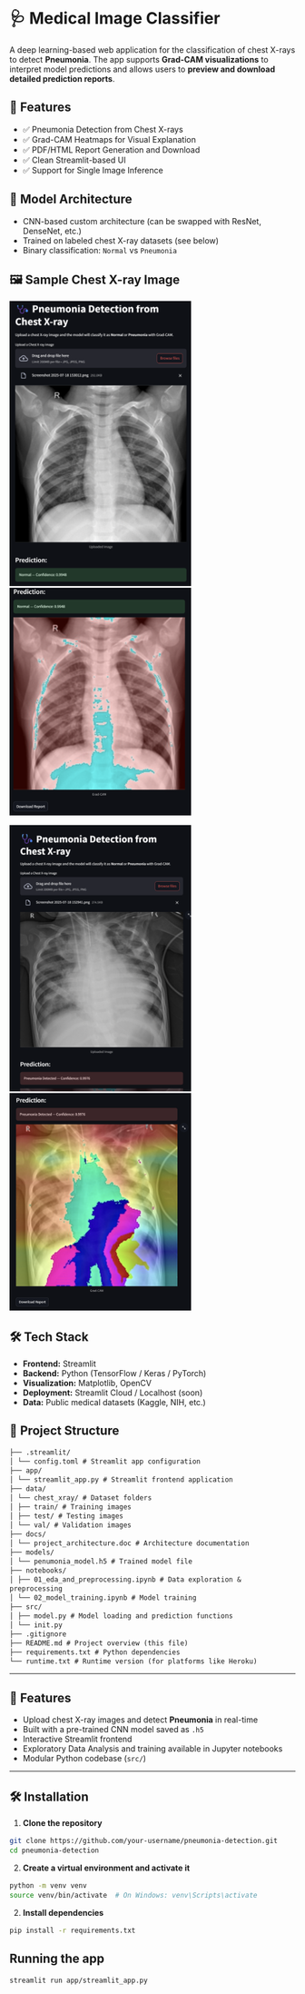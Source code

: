 # 🩺 Medical Image Classifier

A deep learning-based web application for the classification of chest X-rays to detect **Pneumonia**. The app supports **Grad-CAM visualizations** to interpret model predictions and allows users to **preview and download detailed prediction reports**.

## 🚀 Features

- ✅ Pneumonia Detection from Chest X-rays  
- ✅ Grad-CAM Heatmaps for Visual Explanation  
- ✅ PDF/HTML Report Generation and Download  
- ✅ Clean Streamlit-based UI  
- ✅ Support for Single Image Inference  

## 🧠 Model Architecture

- CNN-based custom architecture (can be swapped with ResNet, DenseNet, etc.)  
- Trained on labeled chest X-ray datasets (see below)  
- Binary classification: `Normal` vs `Pneumonia`  

<h2>🖼️ Sample Chest X-ray Image</h2>

<p float="left">
  <img src="docs/images/normal.png" alt="Normal X-ray" width="320" />
  <img src="docs/images/predicted_normal.png" alt="Predicted Normal" width="320" />
</p>
<p float='left'>
  <img src="docs/images/not_normal.png" alt="Pneumonia X-ray" width="320" />
  <img src="docs/images/prdicted_not_normal.png" alt="Predicted Pneumonia" width="320" />
</p>

## 🛠️ Tech Stack

- **Frontend:** Streamlit  
- **Backend:** Python (TensorFlow / Keras / PyTorch)  
- **Visualization:** Matplotlib, OpenCV  
- **Deployment:** Streamlit Cloud / Localhost  (soon)
- **Data:** Public medical datasets (Kaggle, NIH, etc.)

## 📁 Project Structure
```
├── .streamlit/
│ └── config.toml # Streamlit app configuration
├── app/
│ └── streamlit_app.py # Streamlit frontend application
├── data/
│ └── chest_xray/ # Dataset folders
│ ├── train/ # Training images
│ ├── test/ # Testing images
│ └── val/ # Validation images
├── docs/
│ └── project_architecture.doc # Architecture documentation
├── models/
│ └── penumonia_model.h5 # Trained model file
├── notebooks/
│ ├── 01_eda_and_preprocessing.ipynb # Data exploration & preprocessing
│ └── 02_model_training.ipynb # Model training
├── src/
│ ├── model.py # Model loading and prediction functions
│ └── init.py
├── .gitignore
├── README.md # Project overview (this file)
├── requirements.txt # Python dependencies
└── runtime.txt # Runtime version (for platforms like Heroku)
```


---

## 🚀 Features

- Upload chest X-ray images and detect **Pneumonia** in real-time
- Built with a pre-trained CNN model saved as `.h5`
- Interactive Streamlit frontend
- Exploratory Data Analysis and training available in Jupyter notebooks
- Modular Python codebase (`src/`)

---

## 🛠️ Installation

1. **Clone the repository**
```bash
git clone https://github.com/your-username/pneumonia-detection.git
cd pneumonia-detection
```

2. **Create a virtual environment and activate it**
```bash
python -m venv venv
source venv/bin/activate  # On Windows: venv\Scripts\activate
```
2. **Install dependencies**
```bash
pip install -r requirements.txt
```

## Running the app
```bash
streamlit run app/streamlit_app.py
```
   


